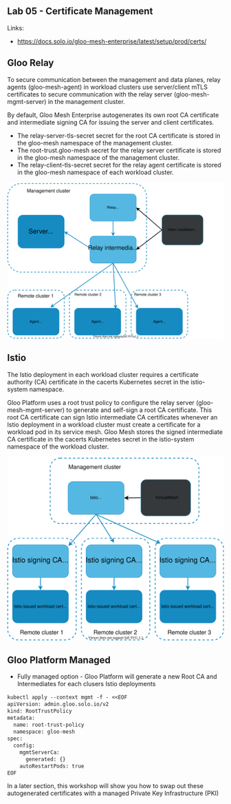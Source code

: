 ## Lab 05 - Certificate Management <a name="lab-05---certificate-management-"></a>

Links:
* https://docs.solo.io/gloo-mesh-enterprise/latest/setup/prod/certs/ 

## Gloo Relay
To secure communication between the management and data planes, relay agents (gloo-mesh-agent) in workload clusters use server/client mTLS certificates to secure communication with the relay server (gloo-mesh-mgmt-server) in the management cluster.

By default, Gloo Mesh Enterprise autogenerates its own root CA certificate and intermediate signing CA for issuing the server and client certificates.

* The relay-server-tls-secret secret for the root CA certificate is stored in the gloo-mesh namespace of the management cluster.
* The root-trust.gloo-mesh secret for the relay server certificate is stored in the gloo-mesh namespace of the management cluster.
* The relay-client-tls-secret secret for the relay agent certificate is stored in the gloo-mesh namespace of each workload cluster.

![Relay Certificates](images/relay-certificates.svg)
## Istio

The Istio deployment in each workload cluster requires a certificate authority (CA) certificate in the cacerts Kubernetes secret in the istio-system namespace.

Gloo Platform uses a root trust policy to configure the relay server (gloo-mesh-mgmt-server) to generate and self-sign a root CA certificate. This root CA certificate can sign Istio intermediate CA certificates whenever an Istio deployment in a workload cluster must create a certificate for a workload pod in its service mesh. Gloo Mesh stores the signed intermediate CA certificate in the cacerts Kubernetes secret in the istio-system namespace of the workload cluster.

![Istio Certificates](images/istio-certificates.svg)
## Gloo Platform Managed

* Fully managed option - Gloo Platform will generate a new Root CA and Intermediates for each clusers Istio deployments
```shell
kubectl apply --context mgmt -f - <<EOF
apiVersion: admin.gloo.solo.io/v2
kind: RootTrustPolicy
metadata:
  name: root-trust-policy
  namespace: gloo-mesh
spec:
  config:
    mgmtServerCa:
      generated: {}
    autoRestartPods: true
EOF
```

In a later section, this workshop will show you how to swap out these autogenerated certificates with a managed Private Key Infrastructure (PKI)
